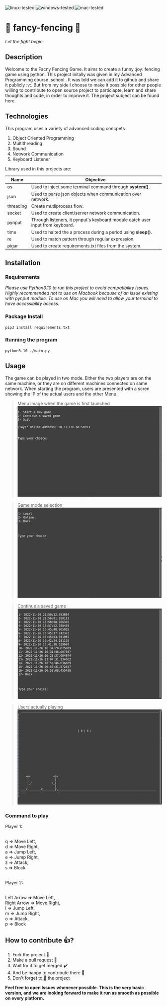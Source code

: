 
![linux-tested][linux-tested] ![windows-tested][windows-tested] ![mac-tested][mac-tested] 

# :person_fencing:	fancy-fencing :person_fencing:	
_Let the fight begin_

## Description
<p>
Welcome to the Facny Fencing Game. It aims to create a funny :joy: fencing game using python. This project initally was given in my Advanced Programming course :school:. It was told we can add it to github and share it publicly :v:. But from my side I choose to make it possible for other people willing to contribute to open source project to particiapte, learn and share thoughts and code, in order to improve it. The project subject can be found here. 
</p>

## Technologies

This program uses a variety of advanced coding concpets

1. Object Oriented Programming
2. Multithreading
3. Sound
4. Network Communication
5. Keyboard Listener

Library used in this projects are:

Name  | Objective
------------- | -------------
os          | Used to inject some terminal command through **system()**.
json        | Used to parse json objects when communication over network.
threading   | Create mutliprocess flow. 
socket      | Used to create client/server network communication.
pynput      | Through listeners, it pynput's keyboard module catch user input from keyboard.
time        | Used to halted the a process during a period using **sleep()**.
re          | Used to match pattern through regular expression.
pigar       | Used to create requirements.txt files from the system.

## Installation

### Requirements

*Please use Python3.10 to run this project to avoid compatibility issues. 
Highly recommended not to use on Macbook because of an issue existing with pynput module.
To use on Mac you will need to allow your terminal to have accessibility access.*

### Package Install

    pip3 install requirements.txt

### Running the program

    python3.10 ./main.py

## Usage
The game can be played in two mode. Either the two players are on the same machine, or they are on different machines connected on same network. When starting the program, users are presented with a scren showing the IP of the actual users and the other Menu.

> Menu image when the game is first launched
![Menu Image][menu-image]

> Game mode selection
![Game Selection][game-selection]

> Continue a saved game
![Saved Game][saved-game]

> Users actually playing
![Game Playing][game-playing]
    
### Command to play
<p>
Player 1:</br></br>

q => Move Left,</br>
d => Move Right,</br>
a => Jump Left,</br>
e => Jump Right,</br>
z => Attack,</br>
s => Block</br></br>

Player 2:</br></br>

Left Arrow => Move Left,</br>
Right Arrow => Move Right,</br>
l => Jump Left,</br>
m => Jump Right,</br>
o => Attack,</br>
p => Block</br>
</p>

## How to contribute :+1:?   
1. Fork the project :fork_and_knife:	
2. Make a pull request :flight_arrival:	
3. Wait for it to get merged :heavy_check_mark:	
4. And be happy to contribute there :hugs:	
5. Don't forget to :star2:	the project

**Feel free to open Issues whenever possible. This is the very basic version, and we are looking forward to make it run as smooth as possible on every platform.**


[menu-image]: https://github.com/tiserge2/fancy-fency/blob/main/sc_game/menu.png?raw=true
[saved-game]: https://github.com/tiserge2/fancy-fency/blob/main/sc_game/saved_game.png?raw=true
[game-selection]: https://github.com/tiserge2/fancy-fency/blob/main/sc_game/game_selection.png?raw=true
[game-playing]: https://github.com/tiserge2/fancy-fency/blob/main/sc_game/game_playing.png?raw=true
[linux-tested]: https://img.shields.io/badge/Linux-Tested%20on%20Linux-brightgreen?raw=true
[windows-tested]: https://img.shields.io/badge/Windows-Tested%20on%20Windows-yellowgreen?raw=true
[mac-tested]: https://img.shields.io/badge/Mac-Buggy%20on%20Mac-orange=true